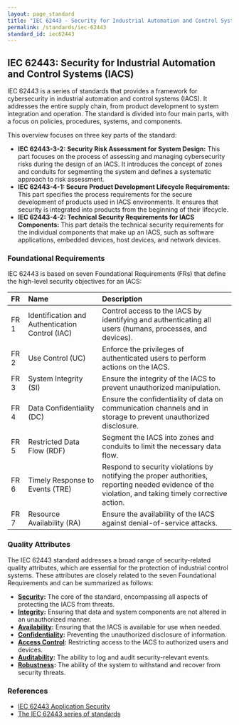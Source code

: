 ```yaml
---
layout: page_standard
title: "IEC 62443 - Security for Industrial Automation and Control Systems"
permalink: /standards/iec-62443
standard_id: iec62443
---
```


## IEC 62443: Security for Industrial Automation and Control Systems (IACS)

IEC 62443 is a series of standards that provides a framework for cybersecurity in industrial automation and control systems (IACS). It addresses the entire supply chain, from product development to system integration and operation. The standard is divided into four main parts, with a focus on policies, procedures, systems, and components.

This overview focuses on three key parts of the standard:

-   **IEC 62443-3-2: Security Risk Assessment for System Design:** This part focuses on the process of assessing and managing cybersecurity risks during the design of an IACS. It introduces the concept of zones and conduits for segmenting the system and defines a systematic approach to risk assessment.
-   **IEC 62443-4-1: Secure Product Development Lifecycle Requirements:** This part specifies the process requirements for the secure development of products used in IACS environments. It ensures that security is integrated into products from the beginning of their lifecycle.
-   **IEC 62443-4-2: Technical Security Requirements for IACS Components:** This part details the technical security requirements for the individual components that make up an IACS, such as software applications, embedded devices, host devices, and network devices.

### Foundational Requirements

IEC 62443 is based on seven Foundational Requirements (FRs) that define the high-level security objectives for an IACS:

| FR | Name | Description |
|:--- |:--- |:--- |
| FR 1 | Identification and Authentication Control (IAC) | Control access to the IACS by identifying and authenticating all users (humans, processes, and devices). |
| FR 2 | Use Control (UC) | Enforce the privileges of authenticated users to perform actions on the IACS. |
| FR 3 | System Integrity (SI) | Ensure the integrity of the IACS to prevent unauthorized manipulation. |
| FR 4 | Data Confidentiality (DC) | Ensure the confidentiality of data on communication channels and in storage to prevent unauthorized disclosure. |
| FR 5 | Restricted Data Flow (RDF) | Segment the IACS into zones and conduits to limit the necessary data flow. |
| FR 6 | Timely Response to Events (TRE) | Respond to security violations by notifying the proper authorities, reporting needed evidence of the violation, and taking timely corrective action. |
| FR 7 | Resource Availability (RA) | Ensure the availability of the IACS against denial-of-service attacks. |

### Quality Attributes

The IEC 62443 standard addresses a broad range of security-related quality attributes, which are essential for the protection of industrial control systems. These attributes are closely related to the seven Foundational Requirements and can be summarized as follows:

*   **[Security](/qualities/security):** The core of the standard, encompassing all aspects of protecting the IACS from threats.
*   **[Integrity](/qualities/integrity):** Ensuring that data and system components are not altered in an unauthorized manner.
*   **[Availability](/qualities/availability):** Ensuring that the IACS is available for use when needed.
*   **[Confidentiality](/qualities/confidentiality):** Preventing the unauthorized disclosure of information.
*   **[Access Control](/qualities/access-control):** Restricting access to the IACS to authorized users and devices.
*   **[Auditability](/qualities/auditability):** The ability to log and audit security-relevant events.
*   **[Robustness](/qualities/robustness):** The ability of the system to withstand and recover from security threats.

### References

- [IEC 62443 Application Security](https://www.iec.ch/cybersecurity)
- [The IEC 62443 series of standards](https://www.isa.org/intech-home/2018/august/the-isa-iec-62443-series-of-standards)
